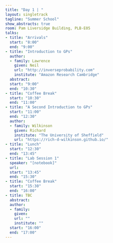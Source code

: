 ```yaml
---
title: "Day 1 | "
layout: singletrack
tagline: "Summer School"
show_abstracts: true
room: Pam Liversidge Building, PLB-E05
talks:
- title: "Arrivals"
  start: "8:00"
  end: "9:00"
- title: "Introduction to GPs"
  author:
  - family: Lawrence
    given: Neil
    url: "http://inverseprobability.com"
    institute: "Amazon Research Cambridge"
  abstract:
  start: "9:00"
  end: "10:30"
- title: "Coffee Break"
  start: "10:30"
  end: "11:00"
- title: "A Second Introduction to GPs"
  start: "11:00"
  end: "12:30"
  author:
  - family: Wilkinson
    given: Richard
    institute: "The University of Sheffield"
    url: "https://rich-d-wilkinson.github.io/"
- title: "Lunch"
  start: "12:30"
  end: "13:45"
- title: "Lab Session 1"
  speaker: "[notebook]"
  url:
  start: "13:45"
  end: "15:30"
- title: "Coffee Break"
  start: "15:30"
  end: "16:00"
- title: TBC
  abstract:
  author:
  - family:
    given:
    url: ""
    institute: ""
  start: "16:00"
  end: "17:00"
---
```

